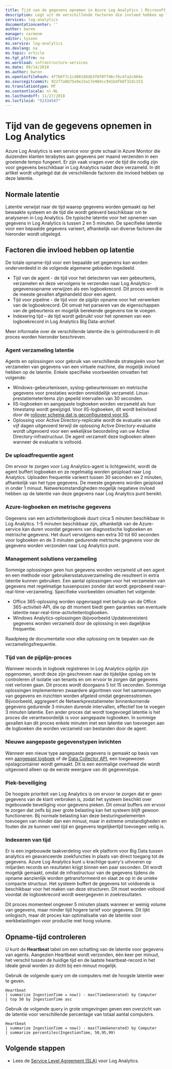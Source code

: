 ```yaml
---
title: Tijd van de gegevens opnemen in Azure Log Analytics | Microsoft Docs
description: Legt uit de verschillende factoren die invloed hebben op latentie in het verzamelen van gegevens in Azure Log Analytics.
services: log-analytics
documentationcenter: ''
author: bwren
manager: carmonm
editor: tysonn
ms.service: log-analytics
ms.devlang: na
ms.topic: article
ms.tgt_pltfrm: na
ms.workload: infrastructure-services
ms.date: 09/14/2018
ms.author: bwren
ms.openlocfilehash: 4f7b0f7c1cd08168db3f0f0ffd6cf6c4fa2c604e
ms.sourcegitcommit: 922f7a8b75e9e15a17e904cc941bdfb0f32dc153
ms.translationtype: MT
ms.contentlocale: nl-NL
ms.lasthandoff: 11/27/2018
ms.locfileid: "52334547"
---
```

# <a name="data-ingestion-time-in-log-analytics"></a>Tijd van de gegevens opnemen in Log Analytics
Azure Log Analytics is een service voor grote schaal in Azure Monitor die duizenden klanten terabytes aan gegevens per maand verzenden in een groeiende tempo fungeert. Er zijn vaak vragen over de tijd die nodig zijn voor gegevens beschikbaar in Log Analytics nadat deze verzameld. In dit artikel wordt uitgelegd dat de verschillende factoren die invloed hebben op deze latentie.

## <a name="typical-latency"></a>Normale latentie
Latentie verwijst naar de tijd waarop gegevens worden gemaakt op het bewaakte systeem en de tijd die wordt geleverd beschikbaar om te analyseren in Log Analytics. De typische latentie voor het opnemen van gegevens in Log Analytics is tussen 2 en 5 minuten. De specifieke latentie voor een bepaalde gegevens varieert, afhankelijk van diverse factoren die hieronder wordt uitgelegd.


## <a name="factors-affecting-latency"></a>Factoren die invloed hebben op latentie
De totale opname-tijd voor een bepaalde set gegevens kan worden onderverdeeld in de volgende algemene gebieden ingedeeld. 

- Tijd van de agent - de tijd voor het detecteren van een gebeurtenis, verzamelen en deze vervolgens te verzenden naar Log Analytics-gegevensopname verwijzen als een logboekrecord. Dit proces wordt in de meeste gevallen afgehandeld door een agent.
- Tijd voor pipeline - de tijd voor de pijplijn opname voor het verwerken van de logboekrecord. Dit omvat het parseren van de eigenschappen van de gebeurtenis en mogelijk berekende gegevens toe te voegen.
- Indexering tijd – de tijd wordt gebruikt voor het opnemen van een logboekrecord in Log Analytics Big Data-archief.

Meer informatie over de verschillende latentie die is geïntroduceerd in dit proces worden hieronder beschreven.

### <a name="agent-collection-latency"></a>Agent verzameling latentie
Agents en oplossingen voor gebruik van verschillende strategieën voor het verzamelen van gegevens van een virtuele machine, die mogelijk invloed hebben op de latentie. Enkele specifieke voorbeelden omvatten het volgende:

- Windows-gebeurtenissen, syslog-gebeurtenissen en metrische gegevens voor prestaties worden onmiddellijk verzameld. Linux-prestatiemeteritems zijn gepeild intervallen van 30 seconden.
- IIS-logboeken en aangepaste logboeken worden verzameld als hun timestamp wordt gewijzigd. Voor IIS-logboeken, dit wordt beïnvloed door de [rollover schema dat is geconfigureerd voor IIS](../azure-monitor/platform/data-sources-iis-logs.md). 
- Oplossing voor Active Directory-replicatie wordt de evaluatie van elke vijf dagen uitgevoerd terwijl de oplossing Active Directory-evaluatie wordt uitgevoerd voor een wekelijkse beoordeling van uw Active Directory-infrastructuur. De agent verzamelt deze logboeken alleen wanneer de evaluatie is voltooid.

### <a name="agent-upload-frequency"></a>De uploadfrequentie agent
Om ervoor te zorgen voor Log Analytics-agent is lichtgewicht, wordt de agent buffert logboeken en ze regelmatig worden geüpload naar Log Analytics. Uploaden frequentie varieert tussen 30 seconden en 2 minuten, afhankelijk van het type gegevens. De meeste gegevens worden geüpload in onder 1 minuut. Netwerkomstandigheden mogelijk negatieve invloed hebben op de latentie van deze gegevens naar Log Analytics punt bereikt.

### <a name="azure-logs-and-metrics"></a>Azure-logboeken en metrische gegevens 
Gegevens van een activiteitenlogboek duurt circa 5 minuten beschikbaar in Log Analytics. 1-5 minuten beschikbaar zijn, afhankelijk van de Azure-service kan duren voordat gegevens van diagnostische logboeken en metrische gegevens. Het duurt vervolgens een extra 30 tot 60 seconden voor logboeken en de 3 minuten gedurende metrische gegevens voor de gegevens worden verzonden naar Log Analytics punt.

### <a name="management-solutions-collection"></a>Management solutions verzameling
Sommige oplossingen geen hun gegevens worden verzameld uit een agent en een methode voor gebruikersstatusverzameling die resulteert in extra latentie kunnen gebruiken. Een aantal oplossingen voor het verzamelen van gegevens met regelmatige tussenpozen zonder dat wordt geprobeerd near-real-time-verzameling. Specifieke voorbeelden omvatten het volgende:

- Office 365-oplossing worden opgevraagd met behulp van de Office 365-activiteit-API, die op dit moment biedt geen garanties van eventuele latentie near-real-time-activiteitenlogboeken.
- Windows Analytics-oplossingen (bijvoorbeeld Updatevereisten) gegevens worden verzameld door de oplossing in een dagelijkse frequentie.

Raadpleeg de documentatie voor elke oplossing om te bepalen van de verzamelingsfrequentie.

### <a name="pipeline-process-time"></a>Tijd van de pijplijn-proces
Wanneer records in logboek registreren in Log Analytics-pijplijn zijn opgenomen, wordt deze zijn geschreven naar de tijdelijke opslag om te controleren of isolatie van tenants en om ervoor te zorgen dat gegevens niet verloren gaan. Dit proces wordt doorgaans 5 tot 15 seconden. Sommige oplossingen implementeren zwaardere algoritmen voor het samenvoegen van gegevens en inzichten worden afgeleid omdat gegevensstromen. Bijvoorbeeld, aggregeert de Netwerkprestatiemeter binnenkomende gegevens gedurende 3 minuten durende intervallen, effectief toe te voegen 3 minuten latentie. Een ander proces dat wordt toegevoegd latentie is het proces die verantwoordelijk is voor aangepaste logboeken. In sommige gevallen kan dit proces enkele minuten met een latentie van toevoegen aan de logboeken die worden verzameld van bestanden door de agent.

### <a name="new-custom-data-types-provisioning"></a>Nieuwe aangepaste gegevenstypen inrichten
Wanneer een nieuw type aangepaste gegevens is gemaakt op basis van een [aangepast logboek](../log-analytics/../azure-monitor/platform/data-sources-custom-logs.md) of de [Data Collector API](../log-analytics/log-analytics-data-collector-api.md), een toegewezen opslagcontainer wordt gemaakt. Dit is een eenmalige overhead die wordt uitgevoerd alleen op de eerste weergave van dit gegevenstype.

### <a name="surge-protection"></a>Piek-beveiliging
De hoogste prioriteit van Log Analytics is om ervoor te zorgen dat er geen gegevens van de klant verbroken is, zodat het systeem beschikt over ingebouwde beveiliging voor gegevens pieken. Dit omvat buffers om ervoor te zorgen dat zelfs bij zeer grote belasting kan het systeem blijft gewoon functioneren. Bij normale belasting kan deze besturingselementen toevoegen van minder dan een minuut, maar in extreme omstandigheden en fouten die ze kunnen veel tijd en gegevens tegelijkertijd toevoegen veilig is.

### <a name="indexing-time"></a>Indexeren van tijd
Er is een ingebouwde taakverdeling voor elk platform voor Big Data tussen analytics en geavanceerde zoekfuncties in plaats van direct toegang tot de gegevens. Azure Log Analytics kunt u krachtige query's uitvoeren op miljarden records en resultaten krijgt binnen een paar seconden. Dit wordt mogelijk gemaakt, omdat de infrastructuur van de gegevens tijdens de opname aanzienlijk worden getransformeerd en slaat ze op in de unieke compacte structuur. Het systeem buffert de gegevens tot voldoende is beschikbaar voor het maken van deze structuren. Dit moet worden voltooid voordat de logboekrecord wordt weergegeven in zoekresultaten.

Dit proces momenteel ongeveer 5 minuten plaats wanneer er weinig volume van gegevens, maar minder tijd hogere tarief voor gegevens. Dit lijkt onlogisch, maar dit proces kan optimalisatie van de latentie voor werkbelastingen voor productie met hoog volume.



## <a name="checking-ingestion-time"></a>Opname-tijd controleren
U kunt de **Heartbeat** tabel om een schatting van de latentie voor gegevens van agents. Aangezien Heartbeat wordt verzonden, één keer per minuut, het verschil tussen de huidige tijd en de laatste heartbeat-record in het ideale geval worden zo dicht bij een minuut mogelijk.

Gebruik de volgende query om de computers met de hoogste latentie weer te geven.

    Heartbeat 
    | summarize IngestionTime = now() - max(TimeGenerated) by Computer 
    | top 50 by IngestionTime asc

 
Gebruik de volgende query in grote omgevingen geven een overzicht van de latentie voor verschillende percentage van totaal aantal computers.

    Heartbeat 
    | summarize IngestionTime = now() - max(TimeGenerated) by Computer 
    | summarize percentiles(IngestionTime, 50,95,99)



## <a name="next-steps"></a>Volgende stappen
* Lees de [Service Level Agreement (SLA)](https://azure.microsoft.com/support/legal/sla/log-analytics/v1_1/) voor Log Analytics.

